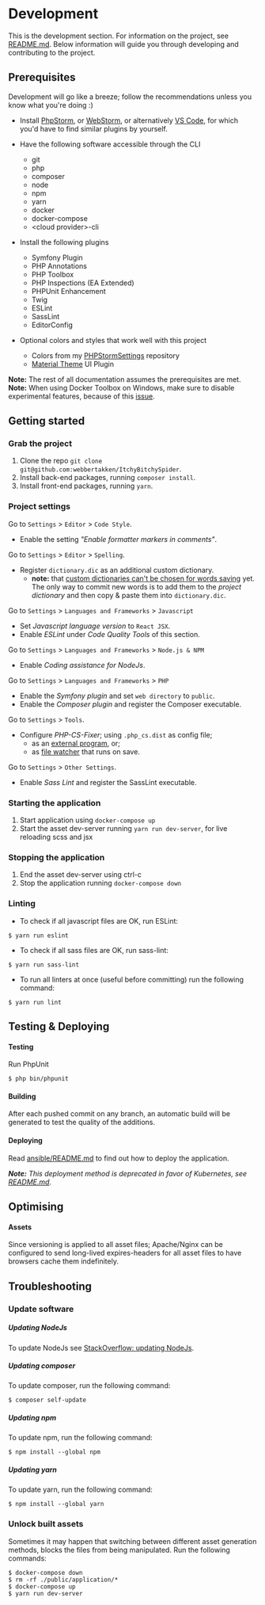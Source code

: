 # Development
This is the development section. For information on the project, see [README.md](README.md). 
Below information will guide you through developing and contributing to the project.

## Prerequisites
Development will go like a breeze; follow the recommendations unless you know what you're doing :)

* Install [PhpStorm](https://www.jetbrains.com/phpstorm/),
or [WebStorm](https://www.jetbrains.com/webstorm/),
or alternatively [VS Code](https://code.visualstudio.com/), for which you'd have to find similar plugins by yourself.

* Have the following software accessible through the CLI

    - git
    - php
    - composer
    - node
    - npm
    - yarn
    - docker
    - docker-compose
    - &lt;cloud provider&gt;-cli

* Install the following plugins

    - Symfony Plugin
    - PHP Annotations
    - PHP Toolbox
    - PHP Inspections (EA Extended)
    - PHPUnit Enhancement
    - Twig
    - ESLint
    - SassLint
    - EditorConfig

* Optional colors and styles that work well with this project

    - Colors from my [PHPStormSettings](https://github.com/webbertakken/PHPStormSettings/tree/master/colors) repository
    - [Material Theme](https://github.com/ChrisRM/material-theme-jetbrains) UI Plugin

__Note:__ The rest of all documentation assumes the prerequisites are met.  
__Note:__ When using Docker Toolbox on Windows, make sure to disable experimental features, 
because of this [issue](https://github.com/docker/for-win/issues/573#issuecomment-288940904).

## Getting started
### Grab the project
1. Clone the repo `git clone git@github.com:webbertakken/ItchyBitchySpider`.
2. Install back-end packages, running `composer install`.
3. Install front-end packages, running `yarn`.

### Project settings
Go to `Settings` > `Editor` > `Code Style`.
* Enable the setting _"Enable formatter markers in comments"_.

Go to `Settings` > `Editor` > `Spelling`.
* Register `dictionary.dic` as an additional custom dictionary.
    * __note:__ that [custom dictionaries can't be chosen for words saving](
https://youtrack.jetbrains.com/issue/WI-36432#comment=27-2503889
) yet. The only way to commit new words is to add them to the _project dictionary_
and then copy & paste them into `dictionary.dic`.

Go to `Settings` > `Languages and Frameworks` > `Javascript`
* Set _Javascript language version_ to `React JSX`.
* Enable _ESLint_ under _Code Quality Tools_ of this section.

Go to `Settings` > `Languages and Frameworks` > `Node.js & NPM`
* Enable _Coding assistance for NodeJs_.

Go to `Settings` > `Languages and Frameworks` > `PHP`
* Enable the _Symfony plugin_ and set `web directory` to `public`.
* Enable the _Composer plugin_ and register the Composer executable.

Go to `Settings` > `Tools`.

* Configure _PHP-CS-Fixer_; using `.php_cs.dist` as config file;
    * as an [external program](https://hackernoon.com/how-to-configure-phpstorm-to-use-php-cs-fixer-1844991e521f), or;
    * as [file watcher](https://gist.github.com/mpalourdio/46f792347cf9d46b121c#gistcomment-1786139) that runs on save.

Go to `Settings` > `Other Settings`.

* Enable _Sass Lint_ and register the SassLint executable.

### Starting the application
1. Start application using `docker-compose up`
2. Start the asset dev-server running `yarn run dev-server`, for live reloading scss and jsx

### Stopping the application
1. End the asset dev-server using ctrl-c
2. Stop the application running `docker-compose down`

### Linting
* To check if all javascript files are OK, run ESLint:
```
$ yarn run eslint
```

* To check if all sass files are OK, run sass-lint:
```
$ yarn run sass-lint
```

* To run all linters at once (useful before committing) run the following command:
```
$ yarn run lint
```

## Testing & Deploying
#### Testing
Run PhpUnit
```
$ php bin/phpunit
```
#### Building
After each pushed commit on any branch, an automatic build will be generated to
test the quality of the additions.

#### Deploying
Read [ansible/README.md](ansible/README.md) to find out how to deploy the application.

___Note:__ This deployment method is deprecated in favor of Kubernetes, see [README.md](./README.md)._

## Optimising
#### Assets
Since versioning is applied to all asset files; Apache/Nginx can be configured to
send long-lived expires-headers for all asset files to have browsers cache them indefinitely.

## Troubleshooting
### Update software
##### Updating NodeJs
To update NodeJs see 
[StackOverflow: updating NodeJs](https://stackoverflow.com/questions/8191459/how-do-i-update-node-js).

##### Updating composer
To update composer, run the following command:
```
$ composer self-update
```

##### Updating npm 
To update npm, run the following command:
```
$ npm install --global npm
```

##### Updating yarn
To update yarn, run the following command:
```
$ npm install --global yarn
```

### Unlock built assets 
Sometimes it may happen that switching between different asset generation methods, 
blocks the files from being manipulated. Run the following commands:
```
$ docker-compose down
$ rm -rf ./public/application/* 
$ docker-compose up
$ yarn run dev-server
```
